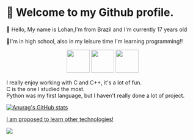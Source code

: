 
<h1>👋 Welcome to my Github profile.</h1>


<p>🌱 Hello, My name is Lohan,I'm from Brazil and 
I'm currently 17 years old</p>
   
  
<p>🔭I'm in high school, also in my leisure time I'm learning programming!!</p>

   





<div align="center">
  <img src="https://cdn.jsdelivr.net/gh/devicons/devicon/icons/c/c-original.svg" height="60" width="60" >
 
<img src="https://cdn.jsdelivr.net/gh/devicons/devicon/icons/python/python-original.svg"  height="60" width="60"/>
  
<img src="https://cdn.jsdelivr.net/gh/devicons/devicon/icons/cplusplus/cplusplus-original.svg" height="60" width="60" />
          
 </div>
  <P>
I really enjoy working with C and C++, it's a lot of fun.<br>C is the one I studied the most. <br>Python was my first language, 
but I haven't really done a lot of project.</P>
  
   <div>
 <a href="https://github.com/Lohannz">


 ![Anurag's GitHub stats](https://github-readme-stats.vercel.app/api?username=Lohannz&show_icons=true&theme=tokyonight)
 </div>

<p>I am proposed to learn other technologies!</p>


<a href = "mailto:contato@lohan10nascimento@gmail.com"><img src="https://img.shields.io/badge/Gmail-D14836?style=for-the-badge&logo=gmail&logoColor=white" target="_blank"></a>
